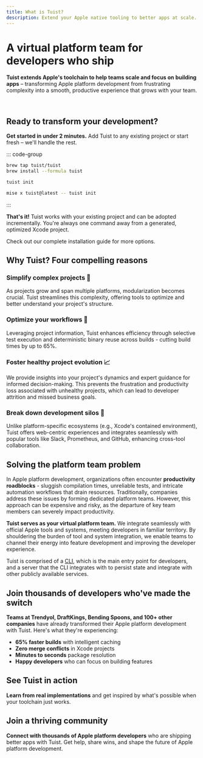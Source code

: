 ```yaml
---
title: What is Tuist?
description: Extend your Apple native tooling to better apps at scale.
---
```


<script setup>
import VPFeatures from "vitepress/dist/client/theme-default/components/VPFeatures.vue"
</script>

# A virtual platform team for developers who ship

**Tuist extends Apple's toolchain to help teams scale and focus on building apps** – transforming Apple platform development from frustrating complexity into a smooth, productive experience that grows with your team.

<br/>

<HomeCards>
    <HomeCard icon="📝"
        title="Generated projects"
        details="Make Xcode projects easier to manage for humans and LLMs. Generate consistent projects from Swift code that eliminate merge conflicts."
        linkText="Simplify project management"
        link="/guides/features/projects"/>
    <HomeCard icon="⚡"
        title="Cache"
        details="Cut build times by up to 65% with intelligent binary caching. Stop waiting, start shipping."
        linkText="Accelerate development"
        link="/guides/features/cache"/>
    <HomeCard
        icon="🎯"
        title="Selective testing"
        details="Run only the tests that matter. Selective testing based on your changes means faster feedback loops."
        linkText="Test smarter, not harder"
        link="/guides/features/selective-testing"/>
    <HomeCard
        icon="📱"
        title="Previews"
        details="Share your app instantly with a simple URL. No TestFlight delays, no complex setup."
        linkText="Share and iterate faster"
        link="/guides/features/previews"/>
    <HomeCard
        icon="📦"
        title="Package Registry"
        details="Resolve Swift packages in seconds, not minutes. Our registry makes dependency management a breeze."
        linkText="Speed up package resolution"
        link="/guides/features/registry"/>
    <HomeCard
        icon="📊"
        title="Insights"
        details="Monitor build performance and project health with actionable metrics that prevent problems before they happen."
        linkText="Stay ahead of issues"
        link="/guides/features/insights"/>
    <HomeCard
        icon="🎯"
        title="Bundle size"
        details="Keep your app lean and fast. Analyze and optimize your bundle size to delight users and pass App Store guidelines."
        linkText="Optimize your app"
        link="/guides/features/bundle-size"/>
    <HomeCard
        icon="🤖"
        title="Agentic Coding"
        details="Bridge the gap between Apple development and AI-powered coding. Our tools integrate seamlessly with AI assistants and coding agents."
        linkText="Explore AI integration"
        link="/guides/features/agentic-coding/mcp"/>
</HomeCards>

## Ready to transform your development?

**Get started in under 2 minutes.** Add Tuist to any existing project or start fresh – we'll handle the rest.

::: code-group

```bash [Homebrew]
brew tap tuist/tuist
brew install --formula tuist

tuist init
```

```bash [Mise]
mise x tuist@latest -- tuist init
```
:::

**That's it!** Tuist works with your existing project and can be adopted incrementally. You're always one command away from a generated, optimized Xcode project.

Check out our <LocalizedLink href="/guides/quick-start/install-tuist">complete installation guide</LocalizedLink> for more options.

## Why Tuist? Four compelling reasons

### Simplify complex projects 🌱

As projects grow and span multiple platforms, modularization becomes crucial. Tuist streamlines this complexity, offering tools to optimize and better understand your project's structure.

### Optimize your workflows 🚀

Leveraging project information, Tuist enhances efficiency through selective test execution and deterministic binary reuse across builds - cutting build times by up to 65%.

### Foster healthy project evolution 📈

We provide insights into your project's dynamics and expert guidance for informed decision-making. This prevents the frustration and productivity loss associated with unhealthy projects, which can lead to developer attrition and missed business goals.

### Break down development silos 💜

Unlike platform-specific ecosystems (e.g., Xcode's contained environment), Tuist offers web-centric experiences and integrates seamlessly with popular tools like Slack, Prometheus, and GitHub, enhancing cross-tool collaboration.

## Solving the platform team problem

In Apple platform development, organizations often encounter **productivity roadblocks** - sluggish compilation times, unreliable tests, and intricate automation workflows that drain resources. Traditionally, companies address these issues by forming dedicated platform teams. However, this approach can be expensive and risky, as the departure of key team members can severely impact productivity.

**Tuist serves as your virtual platform team.** We integrate seamlessly with official Apple tools and systems, meeting developers in familiar territory. By shouldering the burden of tool and system integration, we enable teams to channel their energy into feature development and improving the developer experience.

Tuist is comprised of a [CLI](https://github.com/tuist/tuist), which is the main entry point for developers, and a server that the CLI integrates with to persist state and integrate with other publicly available services.

## Join thousands of developers who've made the switch

**Teams at Trendyol, DraftKings, Bending Spoons, and 100+ other companies** have already transformed their Apple platform development with Tuist. Here's what they're experiencing:

- **65% faster builds** with intelligent caching
- **Zero merge conflicts** in Xcode projects
- **Minutes to seconds** package resolution
- **Happy developers** who can focus on building features

<HomeCards type="carousel">
    <HomeCard icon="🚀"
        title="Real examples"
        details="See how successful teams structure their projects with Tuist's generated approach."
        linkText="Explore examples"
        link="/references/examples/app_with_airship_sdk"/>
    <HomeCard
        icon="✨"
        title="Community showcase"
        details="Discover blogs, tools, and projects from the thriving Tuist community."
        linkText="Join the movement"
        link="https://github.com/tuist/awesome-tuist"/>
    <HomeCard
        icon="🏢"
        title="Inside Tuist"
        details="Learn about our open company culture and how we're building the future of iOS development."
        linkText="Read our handbook"
        link="https://handbook.tuist.dev"/>
</HomeCards>


## See Tuist in action

**Learn from real implementations** and get inspired by what's possible when your toolchain just works.

<HomeVideos :videos="[['Tuist Registry Walkthrough', '2bd2deb4-1897-4c5b-9de6-37c8acd16fb0'],['Running latest Tuist Previews', '6872527d-4225-469d-9b89-2ec562c37603'], ['Inspect implicit imports to make Xcode more reliable and its builds more deterministic', '88696ce1-aa08-48e8-b410-bc7a57726d67'], ['Clean Xcode builds with binary XCFrameworks from Tuist Cloud', '3a15bae1-a0b2-4c6e-97f2-f78457d87099']]"/>

## Join a thriving community

**Connect with thousands of Apple platform developers** who are shipping better apps with Tuist. Get help, share wins, and shape the future of Apple platform development.

<HomeCommunity>
    <HomeCommunityItem title="Forum" description="Interact with other community members in a synchronous manner" href="https://community.tuist.dev">
        <template v-slot:logo>
            <svg width="30" height="30" xmlns="http://www.w3.org/2000/svg" viewBox="0 -1 104 106">
              <path fill="#231f20" d="M51.87 0C23.71 0 0 22.83 0 51v52.81l51.86-.05c28.16 0 51-23.71 51-51.87S80 0 51.87 0Z"/>
              <path fill="#fff9ae" d="M52.37 19.74a31.62 31.62 0 0 0-27.79 46.67l-5.72 18.4 20.54-4.64a31.61 31.61 0 1 0 13-60.43Z"/>
              <path fill="#00aeef" d="M77.45 32.12a31.6 31.6 0 0 1-38.05 48l-20.54 4.7 20.91-2.47a31.6 31.6 0 0 0 37.68-50.23Z"/>
              <path fill="#00a94f" d="M71.63 26.29A31.6 31.6 0 0 1 38.8 78l-19.94 6.82 20.54-4.65a31.6 31.6 0 0 0 32.23-53.88Z"/>
              <path fill="#f15d22" d="M26.47 67.11a31.61 31.61 0 0 1 51-35 31.61 31.61 0 0 0-52.89 34.3l-5.72 18.4Z"/>
              <path fill="#e31b23" d="M24.58 66.41a31.61 31.61 0 0 1 47.05-40.12 31.61 31.61 0 0 0-49 39.63l-3.76 18.9Z"/>
            </svg>
        </template>
    </HomeCommunityItem>
    <HomeCommunityItem title="Slack" description="Interact with other community members in a synchronous manner" href="https://slack.tuist.io/">
        <template v-slot:logo>
        <svg height="30" style="enable-background:new 0 0 512 512;" version="1.1" viewBox="0 0 512 512" width="30" xml:space="preserve" xmlns="http://www.w3.org/2000/svg" xmlns:xlink="http://www.w3.org/1999/xlink"><g id="_x33_06-slack"><g><path d="M122.643,316.682c0,26.596-21.727,48.323-48.321,48.323c-26.593,0-48.319-21.728-48.319-48.323    c0-26.592,21.727-48.318,48.319-48.318h48.321V316.682z" style="fill:#E01E5A;"/><path d="M146.996,316.682c0-26.592,21.728-48.318,48.321-48.318c26.593,0,48.32,21.727,48.32,48.318V437.68    c0,26.592-21.728,48.319-48.32,48.319c-26.594,0-48.321-21.728-48.321-48.319V316.682z" style="fill:#E01E5A;"/><path d="M195.317,122.643c-26.594,0-48.321-21.728-48.321-48.321c0-26.593,21.728-48.32,48.321-48.32    c26.593,0,48.32,21.728,48.32,48.32v48.321H195.317L195.317,122.643z" style="fill:#36C5F0;"/><path d="M195.317,146.997c26.593,0,48.32,21.727,48.32,48.321c0,26.593-21.728,48.318-48.32,48.318H74.321    c-26.593,0-48.319-21.726-48.319-48.318c0-26.595,21.727-48.321,48.319-48.321H195.317L195.317,146.997z" style="fill:#36C5F0;"/><path d="M389.359,195.318c0-26.595,21.725-48.321,48.32-48.321c26.593,0,48.318,21.727,48.318,48.321    c0,26.593-21.726,48.318-48.318,48.318h-48.32V195.318L389.359,195.318z" style="fill:#2EB67D;"/><path d="M365.004,195.318c0,26.593-21.728,48.318-48.321,48.318c-26.593,0-48.32-21.726-48.32-48.318    V74.321c0-26.593,21.728-48.32,48.32-48.32c26.594,0,48.321,21.728,48.321,48.32V195.318L365.004,195.318z" style="fill:#2EB67D;"/><path d="M316.683,389.358c26.594,0,48.321,21.727,48.321,48.321c0,26.592-21.728,48.319-48.321,48.319    c-26.593,0-48.32-21.728-48.32-48.319v-48.321H316.683z" style="fill:#ECB22E;"/><path d="M316.683,365.005c-26.593,0-48.32-21.728-48.32-48.323c0-26.592,21.728-48.318,48.32-48.318H437.68    c26.593,0,48.318,21.727,48.318,48.318c0,26.596-21.726,48.323-48.318,48.323H316.683z" style="fill:#ECB22E;"/></g></g><g id="Layer_1"/></svg>
        </template>
    </HomeCommunityItem>
    <HomeCommunityItem title="Videos" description="Watch talks from the Tuist team and the community" href="https://videos.tuist.dev/">
        <template v-slot:logo>
        <svg xmlns="http://www.w3.org/2000/svg" height="30" width="30" viewBox="2799 -911 512 682.688"><g stroke-width="32"><path d="m2799-911v341.344l256-170.656" fill="#211f20"/><path d="m2799-569.656v341.344l256-170.656" fill="#737373"/><path d="m3055-740.344v341.344l256-170.656" fill="#f1680d"/></g></svg>
        </template>
    </HomeCommunityItem>
    <HomeCommunityItem title="GitHub" description="Check out our contributions to open source" href="https://github.com/tuist">
        <template v-slot:logo>
            <svg xmlns="http://www.w3.org/2000/svg" width="30" height="30" viewBox="0 0 1024 1024" fill="none">
            <path fill-rule="evenodd" clip-rule="evenodd" d="M8 0C3.58 0 0 3.58 0 8C0 11.54 2.29 14.53 5.47 15.59C5.87 15.66 6.02 15.42 6.02 15.21C6.02 15.02 6.01 14.39 6.01 13.72C4 14.09 3.48 13.23 3.32 12.78C3.23 12.55 2.84 11.84 2.5 11.65C2.22 11.5 1.82 11.13 2.49 11.12C3.12 11.11 3.57 11.7 3.72 11.94C4.44 13.15 5.59 12.81 6.05 12.6C6.12 12.08 6.33 11.73 6.56 11.53C4.78 11.33 2.92 10.64 2.92 7.58C2.92 6.71 3.23 5.99 3.74 5.43C3.66 5.23 3.38 4.41 3.82 3.31C3.82 3.31 4.49 3.1 6.02 4.13C6.66 3.95 7.34 3.86 8.02 3.86C8.7 3.86 9.38 3.95 10.02 4.13C11.55 3.09 12.22 3.31 12.22 3.31C12.66 4.41 12.38 5.23 12.3 5.43C12.81 5.99 13.12 6.7 13.12 7.58C13.12 10.65 11.25 11.33 9.47 11.53C9.76 11.78 10.01 12.26 10.01 13.01C10.01 14.08 10 14.94 10 15.21C10 15.42 10.15 15.67 10.55 15.59C13.71 14.53 16 11.53 16 8C16 3.58 12.42 0 8 0Z" transform="scale(64)" fill="#1B1F23"/>
            </svg>
        </template>
    </HomeCommunityItem>
    <HomeCommunityItem title="Bluesky" description="Follow us on Bluesky to stay up to date with our work" href="https://bsky.app/profile/tuist.dev">
        <template v-slot:logo>
            <svg xmlns="http://www.w3.org/2000/svg" viewBox="0 -3.268 64 68.414" width="30" height="30"><path fill="#0085ff" d="M13.873 3.805C21.21 9.332 29.103 20.537 32 26.55v15.882c0-.338-.13.044-.41.867-1.512 4.456-7.418 21.847-20.923 7.944-7.111-7.32-3.819-14.64 9.125-16.85-7.405 1.264-15.73-.825-18.014-9.015C1.12 23.022 0 8.51 0 6.55 0-3.268 8.579-.182 13.873 3.805zm36.254 0C42.79 9.332 34.897 20.537 32 26.55v15.882c0-.338.13.044.41.867 1.512 4.456 7.418 21.847 20.923 7.944 7.111-7.32 3.819-14.64-9.125-16.85 7.405 1.264 15.73-.825 18.014-9.015C62.88 23.022 64 8.51 64 6.55c0-9.818-8.578-6.732-13.873-2.745z"/></svg>
        </template>
    </HomeCommunityItem>
    <HomeCommunityItem title="Mastodon" description="Follow us on Bluesky to stay up to date with our work" href="https://fosstodon.org/@tuist">
        <template v-slot:logo>
            <svg height="30" width="30" xmlns="http://www.w3.org/2000/svg" shape-rendering="geometricPrecision" text-rendering="geometricPrecision" image-rendering="optimizeQuality" fill-rule="evenodd" clip-rule="evenodd" viewBox="0 0 480 511.476"><defs><linearGradient id="prefix__a" gradientUnits="userSpaceOnUse" x1="235.378" y1=".003" x2="235.378" y2="506.951"><stop offset="0" stop-color="#6364FF"/><stop offset="1" stop-color="#563ACC"/></linearGradient></defs><g fill-rule="nonzero"><path fill="url(#prefix__a)" d="M478.064 113.237c-7.393-54.954-55.29-98.266-112.071-106.656C356.413 5.163 320.121 0 236.045 0h-.628c-84.1 0-102.141 5.163-111.72 6.581C68.498 14.739 18.088 53.655 5.859 109.261c-5.883 27.385-6.51 57.747-5.416 85.596 1.555 39.939 1.859 79.806 5.487 119.581a562.694 562.694 0 0013.089 78.437c11.625 47.654 58.687 87.313 104.793 103.494a281.073 281.073 0 00153.316 8.09 224.345 224.345 0 0016.577-4.533c12.369-3.928 26.856-8.321 37.506-16.042.146-.107.265-.247.348-.407.086-.161.134-.339.14-.521v-38.543a1.187 1.187 0 00-.119-.491 1.122 1.122 0 00-.773-.604 1.139 1.139 0 00-.503 0 424.932 424.932 0 01-99.491 11.626c-57.664 0-73.171-27.361-77.611-38.752a120.09 120.09 0 01-6.745-30.546 1.123 1.123 0 01.877-1.152c.173-.035.349-.032.518.012a416.876 416.876 0 0097.864 11.623c7.929 0 15.834 0 23.763-.211 33.155-.928 68.103-2.626 100.722-8.997.815-.16 1.63-.3 2.326-.508 51.454-9.883 100.422-40.894 105.397-119.42.185-3.093.651-32.385.651-35.591.022-10.903 3.51-77.343-.511-118.165z"/><path fill="#fff" d="M396.545 174.981v136.53h-54.104V179.002c0-27.896-11.625-42.124-35.272-42.124-25.996 0-39.017 16.833-39.017 50.074v72.531h-53.777v-72.531c0-33.241-13.044-50.074-39.04-50.074-23.507 0-35.248 14.228-35.248 42.124v132.509H86.006v-136.53c0-27.896 7.123-50.059 21.366-66.488 14.695-16.387 33.97-24.803 57.896-24.803 27.691 0 48.617 10.647 62.568 31.917l13.464 22.597 13.484-22.597c13.951-21.27 34.877-31.917 62.521-31.917 23.902 0 43.177 8.416 57.919 24.803 14.231 16.414 21.336 38.577 21.321 66.488z"/></g></svg>
        </template>
    </HomeCommunityItem>
    <HomeCommunityItem title="LinkedIn" description="Follow Tuist on LinkedIn for news and updates" href="https://www.linkedin.com/company/tuistio">
        <template v-slot:logo>
            <svg xmlns="http://www.w3.org/2000/svg" height="30" viewBox="0 0 72 72" width="30"><g fill="none" fill-rule="evenodd"><path d="M8,72 L64,72 C68.418278,72 72,68.418278 72,64 L72,8 C72,3.581722 68.418278,-8.11624501e-16 64,0 L8,0 C3.581722,8.11624501e-16 -5.41083001e-16,3.581722 0,8 L0,64 C5.41083001e-16,68.418278 3.581722,72 8,72 Z" fill="#007EBB"/><path d="M62,62 L51.315625,62 L51.315625,43.8021149 C51.315625,38.8127542 49.4197917,36.0245323 45.4707031,36.0245323 C41.1746094,36.0245323 38.9300781,38.9261103 38.9300781,43.8021149 L38.9300781,62 L28.6333333,62 L28.6333333,27.3333333 L38.9300781,27.3333333 L38.9300781,32.0029283 C38.9300781,32.0029283 42.0260417,26.2742151 49.3825521,26.2742151 C56.7356771,26.2742151 62,30.7644705 62,40.051212 L62,62 Z M16.349349,22.7940133 C12.8420573,22.7940133 10,19.9296567 10,16.3970067 C10,12.8643566 12.8420573,10 16.349349,10 C19.8566406,10 22.6970052,12.8643566 22.6970052,16.3970067 C22.6970052,19.9296567 19.8566406,22.7940133 16.349349,22.7940133 Z M11.0325521,62 L21.769401,62 L21.769401,27.3333333 L11.0325521,27.3333333 L11.0325521,62 Z" fill="#FFF"/></g></svg>
        </template>
    </HomeCommunityItem>
    <HomeCommunityItem title="Reddit" description="Get the latest updates on r/tuist" href="https://www.reddit.com/r/tuist/">
        <template v-slot:logo>
            <svg xmlns="http://www.w3.org/2000/svg" xmlns:xlink="http://www.w3.org/1999/xlink" version="1.1" width="30" height="30" viewBox="0 0 256 256" xml:space="preserve">
            <defs>
            </defs>
            <g style="stroke: none; stroke-width: 0; stroke-dasharray: none; stroke-linecap: butt; stroke-linejoin: miter; stroke-miterlimit: 10; fill: none; fill-rule: nonzero; opacity: 1;" transform="translate(1.4065934065934016 1.4065934065934016) scale(2.81 2.81)" >
	<circle cx="45" cy="45" r="45" style="stroke: none; stroke-width: 1; stroke-dasharray: none; stroke-linecap: butt; stroke-linejoin: miter; stroke-miterlimit: 10; fill: rgb(255,69,0); fill-rule: nonzero; opacity: 1;" transform="  matrix(1 0 0 1 0 0) "/>
	<path d="M 75.011 45 c -0.134 -3.624 -3.177 -6.454 -6.812 -6.331 c -1.611 0.056 -3.143 0.716 -4.306 1.823 c -5.123 -3.49 -11.141 -5.403 -17.327 -5.537 l 2.919 -14.038 l 9.631 2.025 c 0.268 2.472 2.483 4.262 4.955 3.993 c 2.472 -0.268 4.262 -2.483 3.993 -4.955 s -2.483 -4.262 -4.955 -3.993 c -1.421 0.145 -2.696 0.973 -3.4 2.204 L 48.68 17.987 c -0.749 -0.168 -1.499 0.302 -1.667 1.063 c 0 0.011 0 0.011 0 0.022 l -3.322 15.615 c -6.264 0.101 -12.36 2.025 -17.55 5.537 c -2.64 -2.483 -6.801 -2.36 -9.284 0.291 c -2.483 2.64 -2.36 6.801 0.291 9.284 c 0.515 0.481 1.107 0.895 1.767 1.186 c -0.045 0.66 -0.045 1.32 0 1.98 c 0 10.078 11.745 18.277 26.23 18.277 c 14.485 0 26.23 -8.188 26.23 -18.277 c 0.045 -0.66 0.045 -1.32 0 -1.98 C 73.635 49.855 75.056 47.528 75.011 45 z M 30.011 49.508 c 0 -2.483 2.025 -4.508 4.508 -4.508 c 2.483 0 4.508 2.025 4.508 4.508 s -2.025 4.508 -4.508 4.508 C 32.025 53.993 30.011 51.991 30.011 49.508 z M 56.152 62.058 v -0.179 c -3.199 2.405 -7.114 3.635 -11.119 3.468 c -4.005 0.168 -7.919 -1.063 -11.119 -3.468 c -0.425 -0.515 -0.347 -1.286 0.168 -1.711 c 0.447 -0.369 1.085 -0.369 1.544 0 c 2.707 1.98 6.007 2.987 9.362 2.83 c 3.356 0.179 6.667 -0.783 9.407 -2.74 c 0.492 -0.481 1.297 -0.47 1.779 0.022 C 56.655 60.772 56.644 61.577 56.152 62.058 z M 55.537 54.34 c -0.078 0 -0.145 0 -0.224 0 l 0.034 -0.168 c -2.483 0 -4.508 -2.025 -4.508 -4.508 s 2.025 -4.508 4.508 -4.508 s 4.508 2.025 4.508 4.508 C 59.955 52.148 58.02 54.239 55.537 54.34 z" style="stroke: none; stroke-width: 1; stroke-dasharray: none; stroke-linecap: butt; stroke-linejoin: miter; stroke-miterlimit: 10; fill: rgb(255,255,255); fill-rule: nonzero; opacity: 1;" transform=" matrix(1 0 0 1 0 0) " stroke-linecap="round" />
            </g>
            </svg>
        </template>
    </HomeCommunityItem>
</HomeCommunity>

